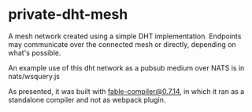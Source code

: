 # private-dht-mesh

A mesh network created using a simple DHT implementation.  Endpoints may communicate over the connected mesh or directly, depending on what's possible.

An example use of this dht network as a pubsub medium over NATS is in nats/wsquery.js

As presented, it was built with fable-compiler@0.7.14, in which it ran as a standalone compiler and not as webpack plugin.
